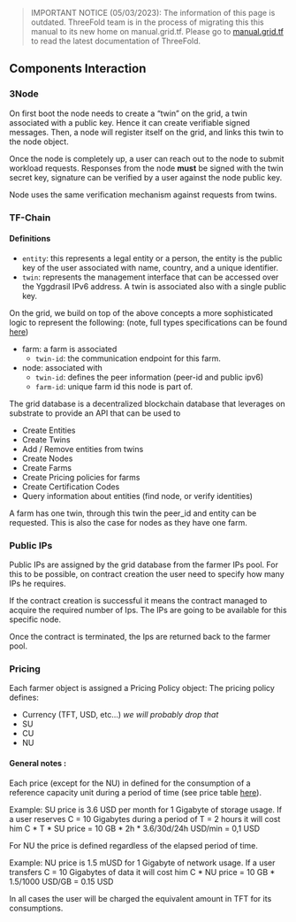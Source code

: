 > IMPORTANT NOTICE (05/03/2023): 
The information of this page is outdated. ThreeFold team is in the process of migrating this this manual to its new home on manual.grid.tf. Please go to [manual.grid.tf](https://manual.grid.tf/) to read the latest documentation of ThreeFold.


## Components Interaction

### 3Node
On first boot the node needs to create a “twin” on the grid, a twin associated with a public key. Hence it can create verifiable signed messages.
Then, a node will register itself on the grid, and links this twin to the node object.

Once the node is completely up, a user can reach out to the node to submit workload requests.
Responses from the node **must** be signed with the twin secret key, signature can be verified by a user against the node public key.

Node uses the same verification mechanism against requests from twins.

### TF-Chain

#### Definitions
- `entity`: this represents a legal entity or a person, the entity is the public key of the user associated with name, country, and a unique identifier.
- `twin`: represents the management interface that can be accessed over the Yggdrasil IPv6 address. A twin is associated also with a single public key.

On the grid, we build on top of the above concepts a more sophisticated logic to represent the following: (note, full types specifications can be found [here](https://library.threefold.me/info/threefold#/getstarted/manual__tfchain_home))
- farm: a farm is associated
  - `twin-id`: the communication endpoint for this farm.
- node:  associated with
  - `twin-id`: defines the peer information (peer-id and public ipv6)
  - `farm-id`: unique farm id this node is part of.

The grid database is a decentralized blockchain database that leverages on substrate to provide an API that can be used to
- Create Entities
- Create Twins
- Add / Remove entities from twins
- Create Nodes
- Create Farms
- Create Pricing policies for farms
- Create Certification Codes
- Query information about  entities (find node, or verify identities)

A farm has one twin, through this twin the peer_id and entity can be requested. This is also the case for nodes as they have one farm.

### Public IPs

Public IPs are assigned by the grid database from the farmer IPs pool. For this to be possible, on contract creation the user need to specify how many IPs he requires.

If the contract creation is successful it means the contract managed to acquire the required number of Ips. The IPs are going to be available for this specific node.

Once the contract is terminated, the Ips are returned back to the farmer pool.

### Pricing

Each farmer object is assigned a Pricing Policy object:
The pricing policy defines:
- Currency (TFT, USD, etc…) _we will probably drop that_
- SU
- CU
- NU

#### General notes :

Each price (except for the NU) in defined for the consumption of a reference capacity unit during a period of time (see price table [here](https://library.threefold.me/info/manual/#/tfgrid/farming/threefold__farming_reward?id=farming-reward-calculation)).

Example:
SU price is 3.6 USD per month for 1 Gigabyte of storage usage.
If a user reserves C = 10 Gigabytes during a period of T = 2 hours it will cost him C * T * SU price = 10 GB * 2h * 3.6/30d/24h USD/min = 0,1 USD

For NU the price is defined regardless of the elapsed period of time.

Example:
NU price is 1.5 mUSD for 1 Gigabyte of network usage. 
If a user transfers C = 10 Gigabytes of data it will cost him C * NU price = 10 GB * 1.5/1000 USD/GB = 0.15 USD

In all cases the user will be charged the equivalent amount in TFT for its consumptions.
